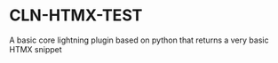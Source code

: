 # CLN-HTMX-TEST
A basic core lightning plugin based on python that returns a very basic HTMX snippet
